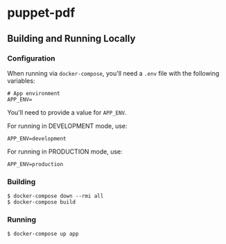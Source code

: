 # puppet-pdf

## Building and Running Locally

### Configuration

When running via `docker-compose`, you'll need a `.env` file with the following variables:

```
# App environment
APP_ENV=
```

You'll need to provide a value for `APP_ENV`.

For running in DEVELOPMENT mode, use:
```
APP_ENV=development
```

For running in PRODUCTION mode, use:
```
APP_ENV=production
```

### Building
```
$ docker-compose down --rmi all
$ docker-compose build
```

### Running
```
$ docker-compose up app
```
